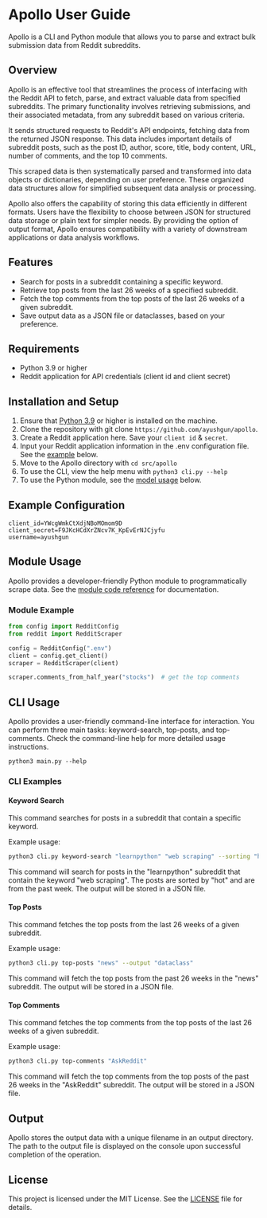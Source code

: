# Apollo User Guide

Apollo is a CLI and Python module that allows you to parse and extract bulk submission data from Reddit subreddits.

## Overview

Apollo is an effective tool that streamlines the process of interfacing with the Reddit API to fetch, parse, and extract valuable data from specified subreddits. The primary functionality involves retrieving submissions, and their associated metadata, from any subreddit based on various criteria.

It sends structured requests to Reddit's API endpoints, fetching data from the returned JSON response. This data includes important details of subreddit posts, such as the post ID, author, score, title, body content, URL, number of comments, and the top 10 comments.

This scraped data is then systematically parsed and transformed into data objects or dictionaries, depending on user preference. These organized data structures allow for simplified subsequent data analysis or processing.

Apollo also offers the capability of storing this data efficiently in different formats. Users have the flexibility to choose between JSON for structured data storage or plain text for simpler needs. By providing the option of output format, Apollo ensures compatibility with a variety of downstream applications or data analysis workflows.

## Features

- Search for posts in a subreddit containing a specific keyword.
- Retrieve top posts from the last 26 weeks of a specified subreddit.
- Fetch the top comments from the top posts of the last 26 weeks of a given subreddit.
- Save output data as a JSON file or dataclasses, based on your preference.

## Requirements

- Python 3.9 or higher
- Reddit application for API credentials (client id and client secret)

## Installation and Setup

1. Ensure that [Python 3.9](https://www.python.org/downloads/) or higher is installed on the machine.
2. Clone the repository with git clone `https://github.com/ayushgun/apollo`.
3. Create a Reddit application here. Save your `client id` & `secret`.
4. Input your Reddit application information in the .env configuration file. See the [example](#example-configuration) below.
5. Move to the Apollo directory with `cd src/apollo`
6. To use the CLI, view the help menu with `python3 cli.py --help`
7. To use the Python module, see the [model usage](#module-usage) below.

## Example Configuration

```
client_id=YWcgWmkCtXdjNBoMOmom9D
client_secret=F9JKcHCdXrZNcv7K_KpEvErNJCjyfu
username=ayushgun
```

## Module Usage

Apollo provides a developer-friendly Python module to programmatically scrape data. See the [module code reference](https://ayushgun.github.io/apollo/) for documentation.

### Module Example

```python
from config import RedditConfig
from reddit import RedditScraper

config = RedditConfig(".env")
client = config.get_client()
scraper = RedditScraper(client)

scraper.comments_from_half_year("stocks")  # get the top comments
```

## CLI Usage

Apollo provides a user-friendly command-line interface for interaction. You can perform three main tasks: keyword-search, top-posts, and top-comments. Check the command-line help for more detailed usage instructions.

```
python3 main.py --help
```

### CLI Examples

#### Keyword Search

This command searches for posts in a subreddit that contain a specific keyword.

Example usage:

```bash
python3 cli.py keyword-search "learnpython" "web scraping" --sorting "hot" --interval "week" --output "json"
```

This command will search for posts in the "learnpython" subreddit that contain the keyword "web scraping". The posts are sorted by "hot" and are from the past week. The output will be stored in a JSON file.

#### Top Posts

This command fetches the top posts from the last 26 weeks of a given subreddit.

Example usage:

```bash
python3 cli.py top-posts "news" --output "dataclass"
```

This command will fetch the top posts from the past 26 weeks in the "news" subreddit. The output will be stored in a JSON file.

#### Top Comments

This command fetches the top comments from the top posts of the last 26 weeks of a given subreddit.

Example usage:

```bash
python3 cli.py top-comments "AskReddit"
```

This command will fetch the top comments from the top posts of the past 26 weeks in the "AskReddit" subreddit. The output will be stored in a JSON file.

## Output

Apollo stores the output data with a unique filename in an output directory. The path to the output file is displayed on the console upon successful completion of the operation.

## License

This project is licensed under the MIT License. See the [LICENSE](https://github.com/ayushgun/apollo/blob/main/LICENSE) file for details.
